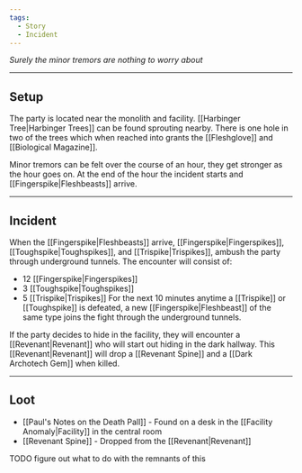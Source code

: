 ```yaml
---
tags:
  - Story
  - Incident
---
```

*Surely the minor tremors are nothing to worry about*
****
## Setup
The party is located near the monolith and facility. [[Harbinger Tree|Harbinger Trees]] can be found sprouting nearby. There is one hole in two of the trees which when reached into grants the [[Fleshglove]] and [[Biological Magazine]]. 

Minor tremors can be felt over the course of an hour, they get stronger as the hour goes on. At the end of the hour the incident starts and [[Fingerspike|Fleshbeasts]] arrive.
****
## Incident
When the [[Fingerspike|Fleshbeasts]] arrive, [[Fingerspike|Fingerspikes]], [[Toughspike|Toughspikes]], and [[Trispike|Trispikes]], ambush the party through underground tunnels. 
The encounter will consist of:
- 12 [[Fingerspike|Fingerspikes]]
- 3 [[Toughspike|Toughspikes]]
- 5 [[Trispike|Trispikes]]
For the next 10 minutes anytime a [[Trispike]] or [[Toughspike]] is defeated, a new [[Fingerspike|Fleshbeast]] of the same type joins the fight through the underground tunnels.

If the party decides to hide in the facility, they will encounter a [[Revenant|Revenant]] who will start out hiding in the dark hallway. This [[Revenant|Revenant]] will drop a [[Revenant Spine]] and a [[Dark Archotech Gem]] when killed.
****
## Loot

- [[Paul's Notes on the Death Pall]] - Found on a desk in the [[Facility Anomaly|Facility]] in the central room
- [[Revenant Spine]] - Dropped from the [[Revenant|Revenant]]

TODO figure out what to do with the remnants of this